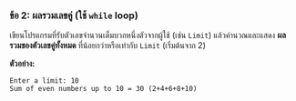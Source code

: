 ### ข้อ 2: ผลรวมเลขคู่ (ใช้ `while` loop)

เขียนโปรแกรมที่รับตัวเลขจำนวนเต็มบวกหนึ่งตัวจากผู้ใช้ (เช่น `Limit`) แล้วคำนวณและแสดง **ผลรวมของตัวเลขคู่ทั้งหมด** ที่น้อยกว่าหรือเท่ากับ `Limit` (เริ่มต้นจาก 2)

**ตัวอย่าง:**

```
Enter a limit: 10
Sum of even numbers up to 10 = 30 (2+4+6+8+10)

```